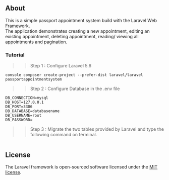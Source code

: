 ## About 
This is a simple passport appointment system build with the Laravel Web Framework.
<br>
The application demonstrates creating a new appointment, editing an existing appointment, deleting appointment, reading/ viewing all appointments and pagination.


### Tutorial

>>Step 1 : 
Configure Laravel 5.6

```console composer create-project --prefer-dist laravel/laravel passportappointmentsystem```


>>Step 2 : 
Configure Database in the .env file

```console
DB_CONNECTION=mysql
DB_HOST=127.0.0.1
DB_PORT=3306
DB_DATABASE=databasename
DB_USERNAME=root
DB_PASSWORD=
```

>>Step 3 : 
Migrate the two tables provided by Laravel and type the following command on terminal.

```console php artisan migrate
```

## License

The Laravel framework is open-sourced software licensed under the [MIT license](https://opensource.org/licenses/MIT).

